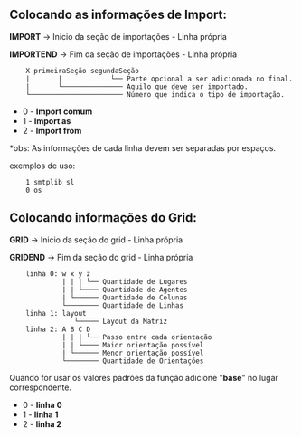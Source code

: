 ## Colocando as informações de Import:

**IMPORT** -> Inicio da seção de importações - Linha própria

**IMPORTEND** -> Fim da seção de importações - Linha própria

        X primeiraSeção segundaSeção
        |       |            └── Parte opcional a ser adicionada no final.
        |       └─────────────── Aquilo que deve ser importado.
        └─────────────────────── Número que indica o tipo de importação.
    
- 0 - **Import comum**
- 1 - **Import as**
- 2 - **Import from**

*obs: As informações de cada linha devem ser separadas por espaços.

exemplos de uso:

        1 smtplib sl
        0 os

## Colocando informações do Grid:

**GRID** -> Inicio da seção do grid - Linha própria

**GRIDEND** -> Fim da seção do grid - Linha própria

        linha 0: w x y z
                 | | | └── Quantidade de Lugares
                 | | └──── Quantidade de Agentes
                 | └────── Quantidade de Colunas
                 └──────── Quantidade de Linhas
        linha 1: layout
                    └───── Layout da Matriz
        linha 2: A B C D
                 | | | └── Passo entre cada orientação
                 | | └──── Maior orientação possível
                 | └────── Menor orientação possível
                 └──────── Quantidade de Orientações

Quando for usar os valores padrões da função adicione "**base**" no lugar correspondente.

- 0 - **linha 0**
- 1 - **linha 1**
- 2 - **linha 2**